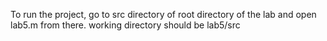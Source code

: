 To run the project, go to src directory of root directory of the lab
and open lab5.m from there.
working directory should be lab5/src 